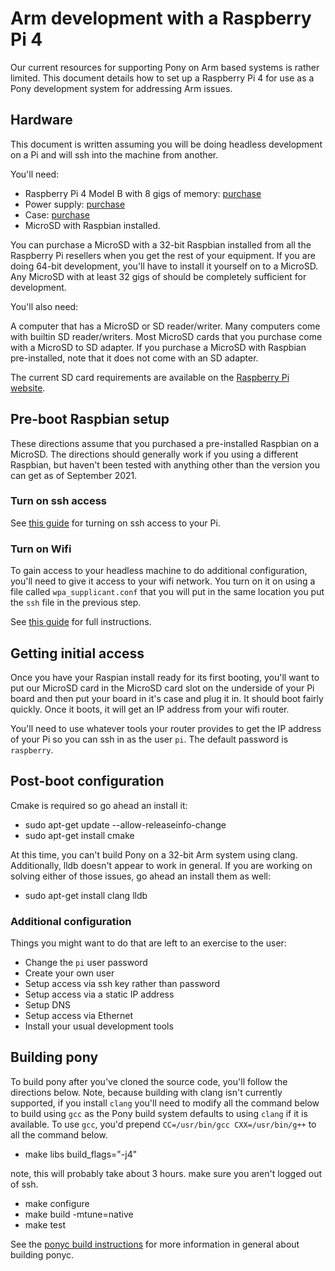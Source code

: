 # Arm development with a Raspberry Pi 4

Our current resources for supporting Pony on Arm based systems is rather limited. This document details how to set up a Raspberry Pi 4 for use as a
Pony development system for addressing Arm issues.

## Hardware

This document is written assuming you will be doing headless development on a Pi and will ssh into the machine from another.

You'll need:

- Raspberry Pi 4 Model B with 8 gigs of memory: [purchase](https://www.raspberrypi.org/products/raspberry-pi-4-model-b/?variant=raspberry-pi-4-model-b-8gb)
- Power supply: [purchase](https://www.raspberrypi.org/products/type-c-power-supply/)
- Case: [purchase](https://www.raspberrypi.org/products/raspberry-pi-4-case/)
- MicroSD with Raspbian installed.

You can purchase a MicroSD with a 32-bit Raspbian installed from all the Raspberry Pi resellers when you get the rest of your equipment. If you are doing 64-bit development, you'll have to install it yourself on to a MicroSD. Any MicroSD with at least 32 gigs of should be completely sufficient for development.

You'll also need:

A computer that has a MicroSD or SD reader/writer. Many computers come with builtin SD reader/writers. Most MicroSD cards that you purchase come with a MicroSD to SD adapter. If you purchase a MicroSD with Raspbian pre-installed, note that it does not come with an SD adapter.

The current SD card requirements are available on the [Raspberry Pi website](https://www.raspberrypi.org/documentation/computers/getting-started.html#sd-cards).

## Pre-boot Raspbian setup

These directions assume that you purchased a pre-installed Raspbian on a MicroSD. The directions should generally work if you using a different Raspbian, but haven't been tested with anything other than the version you can get as of September 2021.

### Turn on ssh access

See [this guide](https://phoenixnap.com/kb/enable-ssh-raspberry-pi) for turning on ssh access to your Pi.

### Turn on Wifi

To gain access to your headless machine to do additional configuration, you'll need to give it access to your wifi network. You turn on it on using a file called `wpa_supplicant.conf` that you will put in the same location you put the `ssh` file in the previous step.

See [this guide](https://www.raspberrypi-spy.co.uk/2017/04/manually-setting-up-pi-wifi-using-wpa_supplicant-conf/) for full instructions.

## Getting initial access

Once you have your Raspian install ready for its first booting, you'll want to put our MicroSD card in the MicroSD card slot on the underside of your Pi board and then put your board in it's case and plug it in. It should boot fairly quickly. Once it boots, it will get an IP address from your wifi router.

You'll need to use whatever tools your router provides to get the IP address of your Pi so you can ssh in as the user `pi`. The default password is `raspberry`.

## Post-boot configuration

Cmake is required so go ahead an install it:

- sudo apt-get update --allow-releaseinfo-change
- sudo apt-get install cmake

At this time, you can't build Pony on a 32-bit Arm system using clang. Additionally, lldb doesn't appear to work in general. If you are working on solving either of those issues, go ahead an install them as well:

- sudo apt-get install clang lldb

### Additional configuration

Things you might want to do that are left to an exercise to the user:

- Change the `pi` user password
- Create your own user
- Setup access via ssh key rather than password
- Setup access via a static IP address
- Setup DNS
- Setup access via Ethernet
- Install your usual development tools

## Building pony

To build pony after you've cloned the source code, you'll follow the directions below. Note, because building with clang isn't currently supported, if you install `clang` you'll need to modify all the command below to build using `gcc` as the Pony build system defaults to using `clang` if it is available. To use `gcc`, you'd prepend `CC=/usr/bin/gcc CXX=/usr/bin/g++` to all the command below.

- make libs build_flags="-j4"

note, this will probably take about 3 hours. make sure you aren't logged out of ssh.

- make configure
- make build -mtune=native
- make test

See the [ponyc build instructions](https://github.com/ponylang/ponyc/blob/main/BUILD.md) for more information in general about building ponyc.
